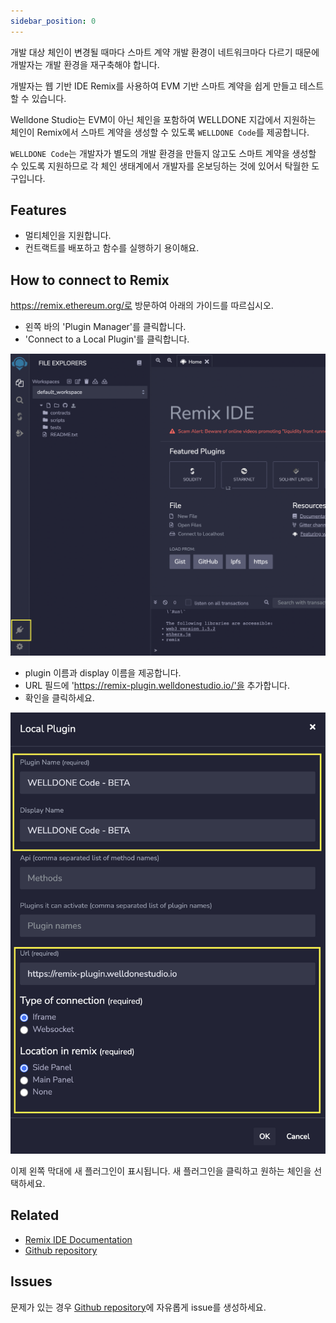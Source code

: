 ```yaml
---
sidebar_position: 0
---
```


개발 대상 체인이 변경될 때마다 스마트 계약 개발 환경이 네트워크마다 다르기 때문에 개발자는 개발 환경을 재구축해야 합니다.

개발자는 웹 기반 IDE Remix를 사용하여 EVM 기반 스마트 계약을 쉽게 만들고 테스트할 수 있습니다.

Welldone Studio는 EVM이 아닌 체인을 포함하여 WELLDONE 지갑에서 지원하는 체인이 Remix에서 스마트 계약을 생성할 수 있도록 `WELLDONE Code`를 제공합니다.

`WELLDONE Code`는 개발자가 별도의 개발 환경을 만들지 않고도 스마트 계약을 생성할 수 있도록 지원하므로 각 체인 생태계에서 개발자를 온보딩하는 것에 있어서 탁월한 도구입니다.

## Features

- 멀티체인을 지원합니다.
- 컨트랙트를 배포하고 함수를 실행하기 용이해요.

## How to connect to Remix

https://remix.ethereum.org/로 방문하여 아래의 가이드를 따르십시오.

- 왼쪽 바의 'Plugin Manager'를 클릭합니다.
- 'Connect to a Local Plugin'를 클릭합니다.

![Plugin Manager](img/plugin-manager.png?raw=true 'Plugin Manager')

- plugin 이름과 display 이름을 제공합니다.
- URL 필드에 'https://remix-plugin.welldonestudio.io/'을 추가합니다.
- 확인을 클릭하세요.

![Local Plugin](img/local-plugin.png?raw=true 'Local Plugin')

이제 왼쪽 막대에 새 플러그인이 표시됩니다. 새 플러그인을 클릭하고 원하는 체인을 선택하세요.

## Related

- [Remix IDE Documentation](https://remix-ide.readthedocs.io/en/latest/)
- [Github repository](https://github.com/ethereum/remix-ide)

## Issues

문제가 있는 경우 [Github repository](https://github.com/welldonestudio/welldonestudio.github.io)에 자유롭게 issue를 생성하세요.
